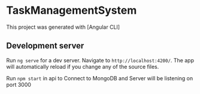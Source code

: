 # TaskManagementSystem

This project was generated with [Angular CLI]

## Development server

Run `ng serve` for a dev server. Navigate to `http://localhost:4200/`. The app will automatically reload if you change any of the source files.

Run `npm start` in api to Connect to MongoDB and Server will be listening on port 3000


